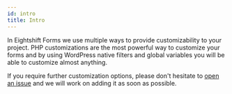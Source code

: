 ```yaml
---
id: intro
title: Intro
---
```


In Eightshift Forms we use multiple ways to provide customizability to your project. PHP customizations are the most powerful way to customize your forms and by using WordPress native filters and global variables you will be able to customize almost anything.

If you require further customization options, please don't hesitate to [open an issue](https://github.com/hhftechtips/eightshift-forms/issues/new/choose) and we will work on adding it as soon as possible.
